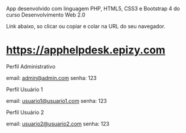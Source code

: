 App desenvolvido com linguagem PHP, HTML5, CSS3 e Bootstrap 4 do curso Desenvolvimento Web 2.0

Link abaixo, so clicar ou copiar e colar na URL do seu navegador.

# https://apphelpdesk.epizy.com


Perfil Administrativo

email: admin@admin.com
senha: 123


Perfil Usuário 1

email: usuario1@usuario1.com
senha: 123


Perfil Usuário 2

email: usuario2@usuario2.com
senha: 123
